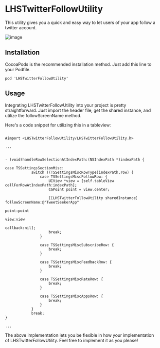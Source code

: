 LHSTwitterFollowUtility
=============================

This utility gives you a quick and easy way to let users of your app follow a twitter account.

![image](http://i.imgur.com/NL0Fg5B.png)

Installation
------------

CocoaPods is the recommended installation method. Just add this line to your Podfile.

    pod 'LHSTwitterFollowUtility'

Usage
-----

Integrating LHSTwitterFollowUtility into your project is pretty straightforward. Just import the header file, get the shared instance, and utilize the followScreenName method.

Here's a code snippet for utilizing this in a tableview:

```objc

#import <LHSTwitterFollowUtility/LHSTwitterFollowUtility.h>

...


- (void)handleRowSelectionAtIndexPath:(NSIndexPath *)indexPath {

case TSSettingsSectionMisc:
            switch ((TSSettingsMiscRowType)indexPath.row) {
                case TSSettingsMiscFollowRow: {
                    UIView *view = [self.tableView cellForRowAtIndexPath:indexPath];
                    CGPoint point = view.center;
                    
                    [[LHSTwitterFollowUtility sharedInstance] followScreenName:@"TweetSeekerApp"
                                                                         point:point
                                                                          view:view
                                                                      callback:nil];
                    break;
                }
                    
                case TSSettingsMiscSubscribeRow: {
                    break;
                }

                case TSSettingsMiscFeedbackRow: {
                    break;
                }
                    
                case TSSettingsMiscRateRow: {
                    break;
                }
                    
                case TSSettingsMiscAppsRow: {
                    break;
                }
            }
            break;
}

...

```

The above implementation lets you be flexible in how your implementation of LHSTwitterFollowUtility. Feel free to implement it as you please!
